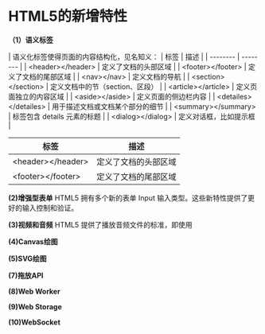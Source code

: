# HTML5的新增特性

**（1）语义标签**

  | 语义化标签使得页面的内容结构化，见名知义：
  | 标签 | 描述 |
  | -------- | -------- |
  | &lt;header&gt;&lt;/header&gt; | 定义了文档的头部区域 |
  | &lt;footer&gt;&lt;/footer&gt; | 定义了文档的尾部区域 |
  | &lt;nav&gt;&lt;/nav&gt; | 定义文档的导航 |
  | &lt;section&gt;&lt;/section&gt; | 定义文档中的节（section、区段） |
  | &lt;article&gt;&lt;/article&gt; | 定义页面独立的内容区域 |
  | &lt;aside&gt;&lt;/aside&gt; | 定义页面的侧边栏内容 |
  | &lt;detailes&gt;&lt;/detailes&gt; | 用于描述文档或文档某个部分的细节 |
  | &lt;summary&gt;&lt;/summary&gt; | 标签包含 details 元素的标题 |
  | &lt;dialog&gt;&lt;/dialog&gt; |	定义对话框，比如提示框 |
  
  | 标签 | 描述 |
  | ------ | ------ |
  | &lt;header&gt;&lt;/header&gt; | 定义了文档的头部区域 |
  | &lt;footer&gt;&lt;/footer&gt; | 定义了文档的尾部区域 |
  
  
  
**(2)增强型表单**
  HTML5 拥有多个新的表单 Input 输入类型。这些新特性提供了更好的输入控制和验证。
  
**(3)视频和音频**
  HTML5 提供了播放音频文件的标准，即使用 <audio> 元素
  HTML5 规定了一种通过 video 元素来包含视频的标准方法。
  
**(4)Canvas绘图**


**(5)SVG绘图**

**(7)拖放API**

**(8)Web Worker**

**(9)Web Storage**

**(10)WebSocket**

